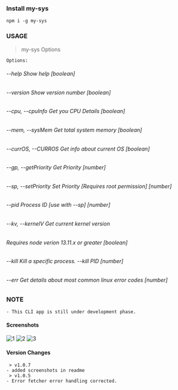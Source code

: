 ### Install my-sys
    
    npm i -g my-sys
  
### USAGE
> my-sys Options
    
    Options:
######  --help               Show help                                       [boolean]
######  --version            Show version number                             [boolean]
######  --cpu, --cpuInfo     Get you CPU Details                             [boolean]
######  --mem, --sysMem      Get total system memory                         [boolean]
######  --currOS, --CURROS   Get info about current OS                       [boolean]
######  --gp, --getPriority  Get Priority                                     [number]
######  --sp, --setPriority  Set Priority [Requires root permission]          [number]
######  --pid                Process ID [use with --sp]                       [number]
######  --kv, --kernelV      Get current kernel version
######                       Requires node verion 13.11.x or greater         [boolean]
######  --kill               Kill a specific process. --kill PID            [number]
######  --err                Get details about most common linux error codes  [number]

### NOTE 
    - This CLI app is still under development phase.

#### Screenshots
![1](https://raw.githubusercontent.com/anurag0608/my-sys-CLI/master/ss/1.png)
![2](https://raw.githubusercontent.com/anurag0608/my-sys-CLI/master/ss/2.png)
![3](https://raw.githubusercontent.com/anurag0608/my-sys-CLI/master/ss/3.png)

#### Version Changes
     > v1.0.7
    - added screenshots in readme
     > v1.0.5
    - Error fetcher error handling corrected.